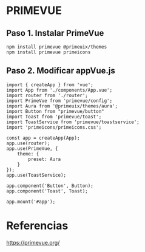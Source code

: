 # PRIMEVUE

## Paso 1. Instalar PrimeVue
```
npm install primevue @primeuix/themes
npm install primevue primeicons
```

## Paso 2. Modificar appVue.js

```
import { createApp } from 'vue';
import App from './components/App.vue';
import router from './router';
import PrimeVue from 'primevue/config';
import Aura from '@primeuix/themes/aura';
import Button from "primevue/button"
import Toast from 'primevue/toast';
import ToastService from 'primevue/toastservice';
import 'primeicons/primeicons.css';

const app = createApp(App);
app.use(router);
app.use(PrimeVue, {
    theme: {
        preset: Aura
    }
});
app.use(ToastService);

app.component('Button', Button);
app.component('Toast', Toast);

app.mount('#app');
```

# Referencias

https://primevue.org/
